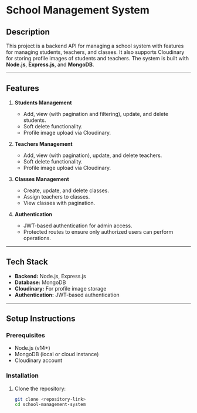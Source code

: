 # School Management System

## Description

This project is a backend API for managing a school system with features for managing students, teachers, and classes. It also supports Cloudinary for storing profile images of students and teachers. The system is built with **Node.js**, **Express.js**, and **MongoDB**.

---

## Features

1. **Students Management**

   - Add, view (with pagination and filtering), update, and delete students.
   - Soft delete functionality.
   - Profile image upload via Cloudinary.

2. **Teachers Management**

   - Add, view (with pagination), update, and delete teachers.
   - Soft delete functionality.
   - Profile image upload via Cloudinary.

3. **Classes Management**

   - Create, update, and delete classes.
   - Assign teachers to classes.
   - View classes with pagination.

4. **Authentication**
   - JWT-based authentication for admin access.
   - Protected routes to ensure only authorized users can perform operations.

---

## Tech Stack

- **Backend:** Node.js, Express.js
- **Database:** MongoDB
- **Cloudinary:** For profile image storage
- **Authentication:** JWT-based authentication

---

## Setup Instructions

### Prerequisites

- Node.js (v14+)
- MongoDB (local or cloud instance)
- Cloudinary account

### Installation

1. Clone the repository:
   ```bash
   git clone <repository-link>
   cd school-management-system
   ```

